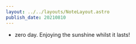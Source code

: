 ```yaml
---
layout: ../../layouts/NoteLayout.astro
publish_date: 20210810
---
```


- zero day. Enjoying the sunshine whilst it lasts!
